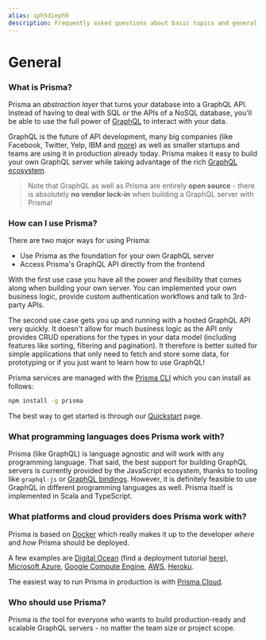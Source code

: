 ```yaml
---
alias: iph5dieph9
description: Frequently asked questions about basic topics and general issues all around Prisma.
---
```


# General

### What is Prisma?

Prisma an _abstraction layer_ that turns your database into a GraphQL API. Instead of having to deal with SQL or the APIs of a NoSQL database, you'll be able to use the full power of [GraphQL](http://graphql.org/) to interact with your data.

GraphQL is the future of API development, many big companies (like Facebook, Twitter, Yelp, IBM and [more](http://graphql.org/users/)) as well as smaller startups and teams are using it in production already today. Prisma makes it easy to build your own GraphQL server while taking advantage of the rich [GraphQL ecosystem](https://www.prismagraphql.com/docs/graphql-ecosystem/).

> Note that GraphQL as well as Prisma are entirely **open source** - there is absolutely **no vendor lock-in** when building a GraphQL server with Prisma!

### How can I use Prisma?

There are two major ways for using Prisma:

- Use Prisma as the foundation for your own GraphQL server
- Access Prisma's GraphQL API directly from the frontend

With the first use case you have all the power and flexibility that comes along when building your own server. You can implemented your own business logic, provide custom authentication workflows and talk to 3rd-party APIs.

The second use case gets you up and running with a hosted GraphQL API very quickly. It doesn't allow for much business logic as the API only provides CRUD operations for the types in your data model (including features like sorting, filtering and pagination). It therefore is better suited for simple applications that only need to fetch and store some data, for prototyping or if you just want to learn how to use GraphQL!

Prisma services are managed with the [Prisma CLI](https://github.com/graphcool/prisma/tree/master/cli) which you can install as follows:

```sh
npm install -g prisma
```

The best way to get started is through our [Quickstart](https://www.prismagraphql.com/docs/quickstart/) page.

### What programming languages does Prisma work with?

Prisma (like GraphQL) is language agnostic and will work with any programming language. That said, the best support for building GraphQL servers is currently provided by the JavaScript ecosystem, thanks to tooling like `graphql-js` or [GraphQL bindings](https://blog.graph.cool/reusing-composing-graphql-apis-with-graphql-bindings-80a4aa37cff5). However, it is definitely feasible to use GraphQL in different programming languages as well. Prisma itself is implemented in Scala and TypeScript.

### What platforms and cloud providers does Prisma work with?

Prisma is based on [Docker](https://www.docker.com/) which really makes it up to the developer _where_ and _how_ Prisma should be deployed.

A few examples are [Digital Ocean](https://www.digitalocean.com/) (find a deployment tutorial [here](!alias-texoo9aemu)), [Microsoft Azure](https://azure.microsoft.com/en-us/), [Google Compute Engine](https://cloud.google.com/compute/), [AWS](https://aws.amazon.com/), [Heroku](https://www.heroku.com/).

<InfoBox>

The easiest way to run Prisma in production is with [Prisma Cloud](https://www.prismagraphql.com/cloud/).

</InfoBox>

### Who should use Prisma?

Prisma is _the_ tool for everyone who wants to build production-ready and scalable GraphQL servers - no matter the team size or project scope.
